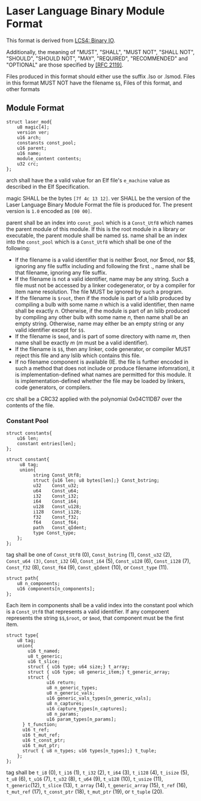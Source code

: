 # Laser Language Binary Module Format

This format is derived from [LCS4: Binary IO](https://lightningcreations.github.io/LCS/publications/LCS4). 

Additionally, the meaning of "MUST", "SHALL", "MUST NOT", "SHALL NOT", "SHOULD", "SHOULD NOT", "MAY", "REQUIRED", "RECOMMENDED" and "OPTIONAL" are those specified by [[RFC 2119]](https://tools.ietf.org/html/rfc2119). 

Files produced in this format should either use the suffix .lso or .lsmod. 
Files in this format MUST NOT have the filename `$$`, 
Files of this format, and other formats 

## Module Format

```
struct laser_mod{
    u8 magic[4];
    version ver;
    u16 arch;
    constansts const_pool;
    u16 parent;
    u16 name;
    module_content contents;
    u32 crc;
};
```

arch shall have the a valid value for an Elf file's `e_machine` value as described in the Elf Specification. 

magic SHALL be the bytes `[7f 4c 13 12]`. ver SHALL be the version of the Laser Language Binary Module Format the file is produced for. 
The present version is `1.0` encoded as `[00 00]`.

parent shall be an index into `const_pool` which is a `Const_Utf8` which names the parent module of this module.
If this is the root module in a library or executable, the parent module shall be named `$$`.
name shall be an index into the `const_pool` which is a `Const_Utf8` which shall be one of the following:
* If the filename is a valid identifier that is neither $root, nor $mod, nor $$, ignoring any file suffix including and following the first ., name shall be that filename, ignoring any file suffix.
* If the filename is not a valid identifier, name may be any string. Such a file must not be accessed by a linker 
 codegenerator, or by a compiler for item name resolution. The file MUST be ignored by such a program. 
* If the filename is `$root`, then if the module is part of a lslib produced by compiling a bulb with some name *n* which is a valid identifier,
 then name shall be exactly *n*. Otherwise, if the module is part of an lslib produced by compiling any other bulb with some name *n*, 
 then name shall be an empty string. Otherwise, name may either be an empty string or any valid identifier except for `$$`.
* If the filename is `$mod`, and is part of some directory with name *m*, then name shall be exactly *m* (*m* must be a valid identifier). 
* If the filename is `$$`, then any linker, code generator, or compiler MUST reject this file and any lslib which contains this file.
* If no filename component is available (IE. the file is further encoded in such a method that does not include or produce filename infomration), 
 it is implementation-defined what names are permitted for this module. It is implementation-defined whether the file may be loaded by linkers,
 code generators, or compilers. 

crc shall be a CRC32 applied with the polynomial 0x04C11DB7 over the contents of the file. 

### Constant Pool

```
struct constants{
    u16 len;
    constant entries[len];
};

struct constant{
     u8 tag;
     union{
          string Const_Utf8;
          struct {u16 len; u8 bytes[len];} Const_bstring;
          u32    Const_u32;
          u64    Const_u64;
          i32    Const_i32;
          i64    Const_i64;
          u128   Const_u128;
          i128   Const_i128;
          f32    Const_f32;
          f64    Const_f64;
          path   Const_qIdent;
          type Const_type;	
    };
};
```

tag shall be one of `Const_Utf8` (0), `Const_bstring` (1), `Const_u32` (2), `Const_u64 (3)`, `Const_i32` (4), `Const_i64` (5),
 `Const_u128` (6), `Const_i128` (7), `Const_f32` (8), `Const_f64` (9), `Const_qIdent` (10), or `Const_type` (11).

```
struct path{
    u8 n_components;
    u16 components[n_components];
};
```

Each item in components shall be a valid index into the constant pool which is a `Const_Utf8` that represents a valid identifier. 
If any component represents the string `$$`,`$root`, or `$mod`, that component must be the first item. 

```
struct type{
    u8 tag;
    union{
        u16 t_named;
        u8 t_generic;
        u16 t_slice;
        struct { u16 type; u64 size;} t_array;
        struct { u16 type; u8 generic_item;} t_generic_array;
        struct {
               u16 return;
               u8 n_generic_types;
               u8 n_generic_vals;
               u16 generic_vals_types[n_generic_vals];
               u8 n_captures;
               u16 capture_types[n_captures];
               u8 n_params;
               u16 param_types[n_params];
      } t_function;
      u16 t_ref;
      u16 t_mut_ref;
      u16 t_const_ptr;
      u16 t_mut_ptr;
      struct { u8 n_types; u16 types[n_types];} t_tuple;
    };
};
```

tag shall be `t_i8` (0), `t_i16` (1), `t_i32` (2), `t_i64` (3), `t_i128` (4), `t_isize` (5), `t_u8` (6), `t_u16` (7),
 `t_u32` (8), `t_u64` (9), `t_u128` (10), `t_usize` (11), `t_generic`(12), `t_slice` (13), `t_array` (14), `t_generic_array` (15), 
 `t_ref` (16), `t_mut_ref` (17), `t_const_ptr` (18), `t_mut_ptr` (19), or `t_tuple` (20). 


  


